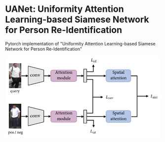 # UANet: Uniformity Attention Learning-based Siamese Network for Person Re-Identification
Pytorch implementation of "Uniformity Attention Learning-based Siamese Network for Person Re-Identification"

<img src="figure/overview.png">
